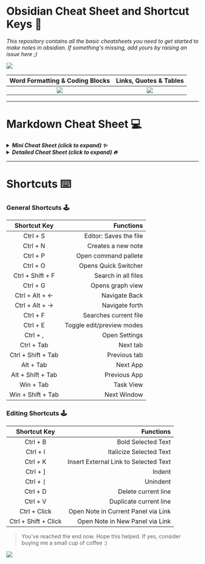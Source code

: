 # Obsidian Cheat Sheet and Shortcut Keys 🔮
*This repository contains all the basic cheatsheets you need to get started to make notes in obsidian. If something's missing, add yours by raising an issue here ;)*

![](https://i0.wp.com/atoughnut.com/wp-content/uploads/2020/08/Index1.png?resize=768%2C385&ssl=1 )


Word Formatting & Coding Blocks            |  Links, Quotes & Tables
:-------------------------:|:-------------------------:
![](https://i1.wp.com/atoughnut.com/wp-content/uploads/2020/08/Index2.png?resize=512%2C237&ssl=1)  |  ![](https://i2.wp.com/atoughnut.com/wp-content/uploads/2020/08/Index3.png?resize=512%2C224&ssl=1)

---
# Markdown Cheat Sheet 💻
<details>
  <summary><em><strong>Mini Cheat Sheet (click to expand) ✨</em></strong></summary>
  
  ``` 
# Heading 1

## Heading 2

--- Spacer  

- Bullet Points

- [x] Checklist

**Bold**

*Italic*

***Italic Bold***

==Highlights==

```Coding Blocks```

[[Links]](Sources)

> Quotes/ Blockquotes

Table Cell A  |  Table Cell B
----          |          ----

```
</details>


<details>
  <summary><em><strong>Detailed Cheat Sheet (click to expand) 🔥</em></strong></summary>

 # Heading 1
 
```# Heading 1 ```

---

## Heading 2

```## Heading 2 ```

---

**Line Break**

``` ---  ```

---

- Bullet Points

``` - Bullet  ```

---

- [X] Checklist

``` - [x] list  ```

---

**Bold**

``` **text**  ```

---

*Italic*

```  *text* ```

---

***Italic Bold***

``` ***text***  ```

---

**==Highlights==**

``` ==this text is highlighted==```

---

**```Coding Blocks```**

``` By putting 3 (`) signs before and after the code.  ```

---

**[[Links]]**

``` [[link]](sources)  ```

---

> Quotes/ Blockquotes

``` > this is a quote.  ```

---

Table Cell A  |  Table Cell B
----          |          ----


```
Table Cell A  |  Table Cell B
----          |          ----
```
</details>


---
# Shortcuts ⌨️

### General Shortcuts 🕹️
Shortcut Key		|		Functions
:-----------------:|-----------------:
Ctrl + S|Editor: Saves the file
Ctrl + N| Creates a new note
Ctrl + P| Open command pallete
Ctrl + O | Opens Quick Switcher
Ctrl + Shift + F  | Search in all files
Ctrl + G   | Opens graph view
Ctrl +  Alt + ← | Navigate Back
Ctrl +  Alt + → | Navigate forth
Ctrl + F | Searches current file
Ctrl + E | Toggle edit/preview modes
Ctrl + , | Open Settings
Ctrl + Tab | Next tab
Ctrl + Shift + Tab | Previous tab
Alt + Tab | Next App
Alt + Shift + Tab | Previous App
Win + Tab | Task View
Win + Shift + Tab |  Next Window



### Editing Shortcuts 🕹️
Shortcut Key		|		Functions
:-----------------:|-----------------:
Ctrl + B | Bold Selected Text
Ctrl + I | Italicize Selected Text
Ctrl + K | Insert External Link to Selected Text
Ctrl + ] | Indent
Ctrl + `[` | Unindent
Ctrl + D |Delete current line
Ctrl + V  | Duplicate current line
Ctrl + Click | Open Note in Current Panel via Link	
Ctrl + Shift + Click | Open Note in New Panel via Link	



> You've reached the end now. Hope this helped. If yes, consider buying me a small cup of coffee :)

<a href="https://ko-fi.com/eyeshreya" target="_blank"><img src="https://camo.githubusercontent.com/c3f856bacd5b09669157ed4774f80fb9d8622dd45ce8fdf2990d3552db99bd27/68747470733a2f2f7777772e6275796d6561636f666665652e636f6d2f6173736574732f696d672f637573746f6d5f696d616765732f6f72616e67655f696d672e706e67"></a>
